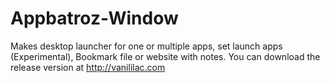 # Appbatroz-Window
Makes desktop launcher for one or multiple apps, set launch apps (Experimental), Bookmark file or website with notes.
You can download the release version at http://vanililac.com
